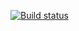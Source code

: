 [![Build status](https://ci.appveyor.com/api/projects/status/6x0l4m1vmqbat3p6?svg=true)](https://ci.appveyor.com/project/yanabialkova/atomatedtesting-hw-5)
